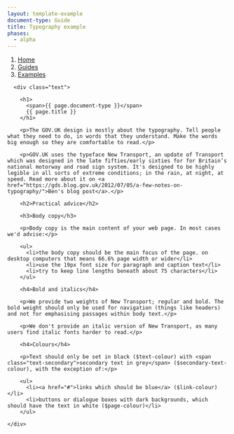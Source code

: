 ```yaml
---
layout: template-example
document-type: Guide
title: Typography example
phases:
  - alpha
---
```


<div id="global-breadcrumb" class="breadcrumb">
  <nav role="navigation">
    <ol class="group">
      <li><a href="https://www.gov.uk">Home</a></li>
      <li><a href="{{ site.baseurl }}/">Guides</a></li>
      <li><a href="{{ site.baseurl }}/example/">Examples</a></li>
    </ol>
  </nav>
</div>

<div class="grid-wrapper">
  <div class="grid">
    <div class="inner-block">
      
      <div class="text">

        <h1>
          <span>{{ page.document-type }}</span>
          {{ page.title }}
        </h1>

        <p>The GOV.UK design is mostly about the typography. Tell people what they need to do, in words that they understand. Make the words big enough so they are comfortable to read.</p>

        <p>GOV.UK uses the typeface New Transport, an update of Transport which was designed in the late fifties/early sixties for for Britain’s national motorway and road sign system. It's designed to be highly legible in all sorts of extreme conditions; in the rain, at night, at speed. Read more about it on <a href="https://gds.blog.gov.uk/2012/07/05/a-few-notes-on-typography/">Ben's blog post</a>.</p>

        <h2>Practical advice</h2>

        <h3>Body copy</h3>

        <p>Body copy is the main content of your web page. In most cases we'd advise:</p>

        <ul>
          <li>the body copy should be the main focus of the page. on desktop computers that means 66.6% page width or wider</li>
          <li>use the 19px font size for paragraph and caption text</li>
          <li>try to keep line lengths beneath about 75 characters</li>
        </ul>

        <h4>Bold and italics</h4>

        <p>We provide two weights of New Transport; regular and bold. The bold weight should only be used for navigation (things like headers) and not for emphasising passages within body text.</p>

        <p>We don't provide an italic version of New Transport, as many users find italic fonts harder to read.</p>

        <h4>Colours</h4>

        <p>Text should only be set in black ($text-colour) with <span class="text-secondary">secondary text in grey</span> ($secondary-text-colour), with the exception of:</p>

        <ul>
          <li><a href="#">links which should be blue</a> ($link-colour)</li>
          <li>buttons or dialogue boxes with dark backgrounds, which should have the text in white ($page-colour)</li>
        </ul>
        
    </div>
    
  </div>
</div>
